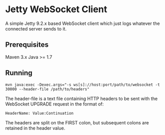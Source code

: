Jetty WebSocket Client
======================

A simple Jetty 9.2.x based WebSocket client which just logs whatever the 
connected server sends to it.

Prerequisites
-------------

Maven 3.x
Java >= 1.7

Running
-------

    mvn java:exec -Dexec.args="-s ws[s]://host:port/path/to/websocket -t 30000 --header-file /path/to/headers"

The header-file is a text file containing HTTP headers to be sent with the 
WebSocket UPGRADE request in the format of:

    HeaderName: Value:Continuation

The headers are split on the FIRST colon, but subsequent colons are retained
in the header value.